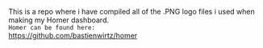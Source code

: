 This is a repo where i have compiled all of the .PNG logo files i used when making my Homer dashboard.  
`Homer can be found here:`  
https://github.com/bastienwirtz/homer  
